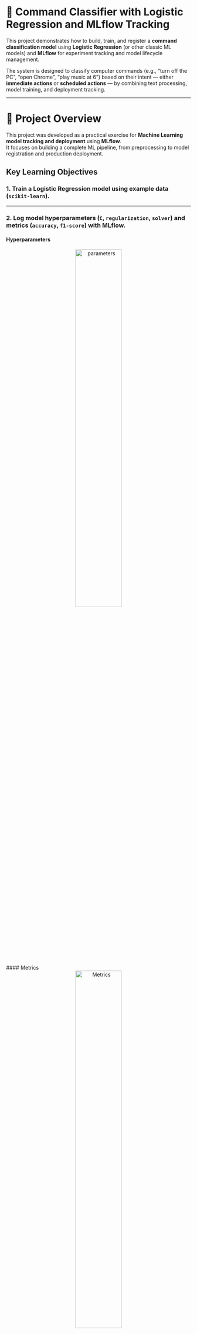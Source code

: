# 🧠 Command Classifier with Logistic Regression and MLflow Tracking

This project demonstrates how to build, train, and register a **command classification model** using **Logistic Regression** (or other classic ML models) and **MLflow** for experiment tracking and model lifecycle management.

The system is designed to classify computer commands (e.g., “turn off the PC”, “open Chrome”, “play music at 6”) based on their intent — either **immediate actions** or **scheduled actions** — by combining text processing, model training, and deployment tracking.

---

# 🚀 Project Overview

This project was developed as a practical exercise for **Machine Learning model tracking and deployment** using **MLflow**.  
It focuses on building a complete ML pipeline, from preprocessing to model registration and production deployment.

## Key Learning Objectives

### 1. Train a **Logistic Regression model** using example data (`scikit-learn`).
---
### 2. Log model **hyperparameters** (`C`, `regularization`, `solver`) and **metrics** (`accuracy`, `f1-score`) with MLflow.

#### Hyperparameters

<div style="text-align: center;">
   <img src="parameters.png" alt="parameters"  width="50%" height="50%" >
</div>
#### Metrics
<div style="text-align: center;">
   <img src="parameters.png" alt="Metrics"  width="50%" height="50%" >
</div>

---

### 3. Use `mlflow.sklearn.log_model()` to **save and version** the trained model.
#### code
<div style="text-align: center;">
   <img src="register.png" alt="register_code"  width="50%" height="50%" >
</div>

---

### 4. Register the model in the **MLflow Model Registry** with a unique name.

#### Model
<div style="text-align: center;">
   <img src="models.png" alt="models"  width="50%" height="50%" >
</div>

---

### 5. Promote the model across lifecycle stages:
   ```
   None → Staging → Production
   ```

   
#### Stage transition
<div style="text-align: center;">
   <img src="stage.png" alt="stage"  width="50%" height="50%" >
</div>

#### Stage transition in MLFLOW UI
<div style="text-align: center;">
   <img src="stage_mlflow.png" alt="stage_mlflow"  width="50%" height="50%" >
</div>

---

### 6. Observe model versions, descriptions, and performance metrics in the MLflow UI.

#### versions with descriptions
<div style="text-align: center;">
   <img src="versions.png" alt="stage_mlflow"  width="50%" height="50%" >
</div>

#### versions with descriptions
<div style="text-align: center;">
   <img src="versions.png" alt="stage_mlflow"  width="50%" height="50%" >
</div>



---

## 🧩 Project Structure

```
📁 command-classifier/
│
├── Data.py             # Handles data loading, cleaning, and label encoding
├── Model.py            # Defines the ML model pipeline (vectorizer + classifier)
├── main.py             # Orchestrates training, evaluation, MLflow logging, and registry promotion
├── commands_dataset.csv # Example dataset with text commands, labels, and intents
└── README.md           # Project documentation
```

---

## ⚙️ Main Components

### 1️⃣ Data Handling (`Data.py`)
- Loads and validates the dataset from CSV.
- Cleans text (lowercase, removes accents/symbols).
- Encodes labels using `LabelEncoder`.
- Combines columns `command` and `intent` into a unified label.

### 2️⃣ Model Pipeline (`Model.py`)
- Uses a **TF-IDF Vectorizer** to transform text into numerical features.
- Trains a **Logistic Regression** (or Naive Bayes) model for classification.
- Splits the data into training/testing sets and calculates:
  - `accuracy_score`
  - `f1_score`
  - training time
- Provides a `.test()` method for inference with new commands.

### 3️⃣ MLflow Integration (`main.py`)
- Starts an MLflow run and logs:
  - Parameters (`C`, `solver`, regularization type)
  - Metrics (`accuracy`, `f1_score`, inference time`)
  - Artifacts (dataset, model pipeline)
- Registers the trained model in the **Model Registry**.
- Promotes it to **Production** automatically.

---

## 📊 Example Metrics Logged in MLflow

| Metric          | Description |
|-----------------|--------------|
| **accuracy**     | Model accuracy on test data |
| **f1-score**     | Weighted harmonic mean of precision and recall |
| **train_time**   | Duration of the training phase |
| **prediction_proba** | Model’s confidence in its prediction |

---

## 🧱 Example Workflow

1. **Run the main script:**
   ```bash
   python main.py
   ```
2. **MLflow will:**
   - Start a new run
   - Train the model
   - Log parameters and metrics
   - Register the model in the Model Registry
   - Promote it to “Production”

3. **Check results in the MLflow UI:**
   ```bash
   mlflow ui
   ```
   Navigate to: `http://localhost:5000`

4. You will see:
   - Model versioning
   - Training metrics and parameters
   - Production-ready registered model

---

## 🧠 Example Output

```
✅ Training completed successfully
📈 accuracy_score: 0.9456
🎯 f1_score: 0.9402
💾 Model registered in MLflow Model Registry
🚀 Model promoted to Production stage
```

---

## 🧰 Requirements

- Python ≥ 3.9
- scikit-learn
- pandas
- mlflow
- numpy

Install dependencies:
```bash
pip install -r requirements.txt
```

---

## 🧑‍💻 Author

**Camilo Ramos Cotes**  
Software Engineer | Machine Learning Enthusiast  
📧 camutoxlive20@gmail.com  
🔗 (https://github.com/Camiloramos2000)

---

## 🏁 Expected Result

After running this project, you will have a **versioned and production-ready ML model** in MLflow, complete with:
- Registered hyperparameters and metrics  
- Dataset artifact  
- Full model lifecycle management  

This serves as a solid template for building, tracking, and deploying classic ML models in production environments.

---

### 📦 Example Registry Stages

| Stage | Description |
|--------|-------------|
| **None** | Model freshly trained, not yet reviewed |
| **Staging** | Under testing or validation |
| **Production** | Active model used in production |
| **Archived** | Old or deprecated versions |

---

> _"Track experiments, version models, and manage lifecycles — all with MLflow."_ ✨
